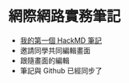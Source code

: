 # 網際網路實務筆記

- [我的第一個 HackMD 筆記](https://hackmd.io/@empty0828/first-hackmd)
- 邀請同學共同編輯畫面
- 跟隨畫面的編輯
- 筆記與 Github 已經同步了